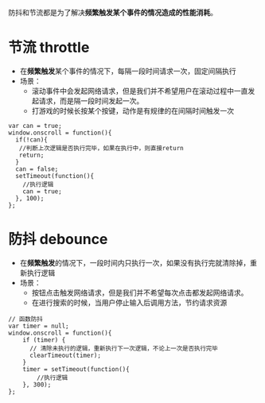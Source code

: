 防抖和节流都是为了解决**频繁触发某个事件的情况造成的性能消耗**。
# 节流 throttle
- 在**频繁触发**某个事件的情况下，每隔一段时间请求一次，固定间隔执行
- 场景：
  - 滚动事件中会发起网络请求，但是我们并不希望用户在滚动过程中一直发起请求，而是隔一段时间发起一次。
  - 打游戏的时候长按某个按键，动作是有规律的在间隔时间触发一次
```
var can = true;
window.onscroll = function(){
  if(!can){
   //判断上次逻辑是否执行完毕，如果在执行中，则直接return
   return;
  }
  can = false;
  setTimeout(function(){
    //执行逻辑
    can = true;
  }, 100);
};
```

# 防抖 debounce
- 在**频繁触发**的情况下，一段时间内只执行一次，如果没有执行完就清除掉，重新执行逻辑
- 场景：
  - 按钮点击触发网络请求，但是我们并不希望每次点击都发起网络请求。
  - 在进行搜索的时候，当用户停止输入后调用方法，节约请求资源
```
// 函数防抖
var timer = null;
window.onscroll = function(){
    if (timer) {
      // 清除未执行的逻辑，重新执行下一次逻辑，不论上一次是否执行完毕
      clearTimeout(timer);
    }
    timer = setTimeout(function(){
        //执行逻辑
    }, 300);
};

```